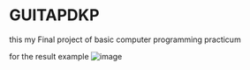 # GUITAPDKP
this my Final project of basic computer programming practicum

for the result example
![image](https://github.com/user-attachments/assets/bd7f8648-711f-4781-8633-e4d6b48e1dd9)
